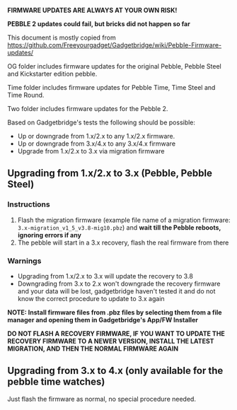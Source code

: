 **FIRMWARE UPDATES ARE ALWAYS AT YOUR OWN RISK!**

**PEBBLE 2 updates could fail, but bricks did not happen so far**

This document is mostly copied from https://github.com/Freeyourgadget/Gadgetbridge/wiki/Pebble-Firmware-updates/

OG folder includes firmware updates for the original Pebble, Pebble Steel and Kickstarter edition pebble.

Time folder includes firmware updates for Pebble Time, Time Steel and Time Round.

Two folder includes firmware updates for the Pebble 2.

Based on Gadgetbridge's tests the following should be possible:

* Up or downgrade from 1.x/2.x to any 1.x/2.x firmware.
* Up or downgrade from 3.x/4.x to any 3.x/4.x firmware
* Upgrade from 1.x/2.x to 3.x via migration firmware

## Upgrading from 1.x/2.x to 3.x (Pebble, Pebble Steel)

### Instructions

1. Flash the migration firmware (example file name of a migration firmware: `3.x-migration_v1_5_v3.8-mig10.pbz`) and **wait till the Pebble reboots, ignoring errors if any** 
2. The pebble will start in a 3.x recovery, flash the real firmware from there

### Warnings
* Upgrading from 1.x/2.x to 3.x will update the recovery to 3.8
* Downgrading from 3.x to 2.x won't downgrade the recovery firmware and your data will be lost, gadgetbridge haven't tested it and do not know the correct procedure to update to 3.x again

**NOTE: Install firmware files from .pbz files by selecting them from a file manager and opening them in Gadgetbridge's App/FW Installer**

**DO NOT FLASH A RECOVERY FIRMWARE, IF YOU WANT TO UPDATE THE RECOVERY FIRMWARE TO A NEWER VERSION, INSTALL THE LATEST MIGRATION, AND THEN THE NORMAL FIRMWARE AGAIN**

## Upgrading from 3.x to 4.x (only available for the pebble time watches)

Just flash the firmware as normal, no special procedure needed.
